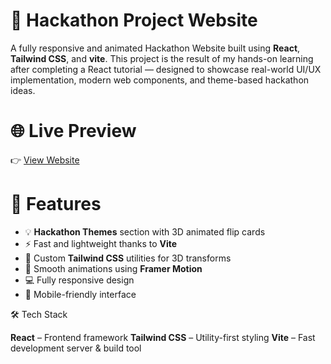# 🚀 Hackathon Project Website

A fully responsive and animated Hackathon Website built using **React**, **Tailwind CSS**, and **vite**. This project is the result of my hands-on learning after completing a React tutorial — designed to showcase real-world UI/UX implementation, modern web components, and theme-based hackathon ideas.

# 🌐 Live Preview

👉 [View Website](https://yourusername.github.io/your-repo-name)  



# 🎯 Features

- 💡 **Hackathon Themes** section with 3D animated flip cards
- ⚡ Fast and lightweight thanks to **Vite**
- 🎨 Custom **Tailwind CSS** utilities for 3D transforms
- 🎥 Smooth animations using **Framer Motion**
- 💻 Fully responsive design
- 📱 Mobile-friendly interface


 🛠️ Tech Stack

**React** – Frontend framework
**Tailwind CSS** – Utility-first styling
**Vite** – Fast development server & build tool

